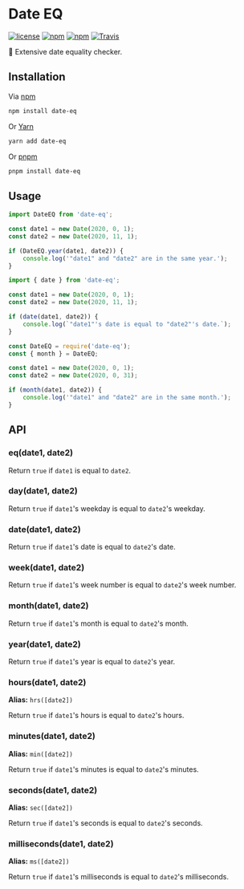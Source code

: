 # Date EQ
[![license](https://img.shields.io/github/license/gluons/date-eq.svg?style=flat-square)](https://github.com/gluons/date-eq/blob/master/LICENSE)
[![npm](https://img.shields.io/npm/v/date-eq.svg?style=flat-square)](https://www.npmjs.com/package/date-eq)
[![npm](https://img.shields.io/npm/dt/date-eq.svg?style=flat-square)](https://www.npmjs.com/package/date-eq)
[![Travis](https://img.shields.io/travis/gluons/date-eq.svg?style=flat-square)](https://travis-ci.org/gluons/date-eq)

📆 Extensive date equality checker.

## Installation

Via [npm](https://www.npmjs.com/)
```bash
npm install date-eq
```

Or [Yarn](https://yarnpkg.com/)
```bash
yarn add date-eq
```

Or [pnpm](https://pnpm.js.org/)
```bash
pnpm install date-eq
```

## Usage

```js
import DateEQ from 'date-eq';

const date1 = new Date(2020, 0, 1);
const date2 = new Date(2020, 11, 1);

if (DateEQ.year(date1, date2)) {
	console.log('"date1" and "date2" are in the same year.');
}
```

```js
import { date } from 'date-eq';

const date1 = new Date(2020, 0, 1);
const date2 = new Date(2020, 11, 1);

if (date(date1, date2)) {
	console.log(`"date1"'s date is equal to "date2"'s date.`);
}
```

```js
const DateEQ = require('date-eq');
const { month } = DateEQ;

const date1 = new Date(2020, 0, 1);
const date2 = new Date(2020, 0, 31);

if (month(date1, date2)) {
	console.log('"date1" and "date2" are in the same month.');
}
```

## API

### eq(date1, date2)

Return `true` if `date1` is equal to `date2`.

### day(date1, date2)

Return `true` if `date1`'s weekday is equal to `date2`'s weekday.

### date(date1, date2)

Return `true` if `date1`'s date is equal to `date2`'s date.

### week(date1, date2)

Return `true` if `date1`'s week number is equal to `date2`'s week number.

### month(date1, date2)

Return `true` if `date1`'s month is equal to `date2`'s month.

### year(date1, date2)

Return `true` if `date1`'s year is equal to `date2`'s year.

### hours(date1, date2)
**Alias:** `hrs([date2])`

Return `true` if `date1`'s hours is equal to `date2`'s hours.

### minutes(date1, date2)
**Alias:** `min([date2])`

Return `true` if `date1`'s minutes is equal to `date2`'s minutes.

### seconds(date1, date2)
**Alias:** `sec([date2])`

Return `true` if `date1`'s seconds is equal to `date2`'s seconds.

### milliseconds(date1, date2)
**Alias:** `ms([date2])`

Return `true` if `date1`'s milliseconds is equal to `date2`'s milliseconds.


